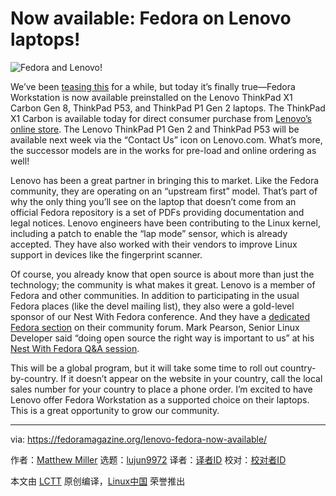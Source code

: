 [#]: collector: (lujun9972)
[#]: translator: ( )
[#]: reviewer: ( )
[#]: publisher: ( )
[#]: url: ( )
[#]: subject: (Now available: Fedora on Lenovo laptops!)
[#]: via: (https://fedoramagazine.org/lenovo-fedora-now-available/)
[#]: author: (Matthew Miller https://fedoramagazine.org/author/mattdm/)

Now available: Fedora on Lenovo laptops!
======

![Fedora and Lenovo!][1]

We’ve been [teasing this][2] for a while, but today it’s finally true—Fedora Workstation is now available preinstalled on the Lenovo ThinkPad X1 Carbon Gen 8, ThinkPad P53, and ThinkPad P1 Gen 2 laptops. The ThinkPad X1 Carbon is available today for direct consumer purchase from [Lenovo’s online store][3]. The Lenovo ThinkPad P1 Gen 2 and ThinkPad P53 will be available next week via the “Contact Us” icon on Lenovo.com. What’s more, the successor models are in the works for pre-load and online ordering as well!

Lenovo has been a great partner in bringing this to market. Like the Fedora community, they are operating on an “upstream first” model. That’s part of why the only thing you’ll see on the laptop that doesn’t come from an official Fedora repository is a set of PDFs providing documentation and legal notices. Lenovo engineers have been contributing to the Linux kernel, including a patch to enable the “lap mode” sensor, which is already accepted. They have also worked with their vendors to improve Linux support in devices like the fingerprint scanner.

Of course, you already know that open source is about more than just the technology; the community is what makes it great. Lenovo is a member of Fedora and other communities. In addition to participating in the usual Fedora places (like the devel mailing list), they also were a gold-level sponsor of our Nest With Fedora conference. And they have a [dedicated Fedora section][4] on their community forum. Mark Pearson, Senior Linux Developer said “doing open source the right way is important to us” at his [Nest With Fedora Q&amp;A session][5].

This will be a global program, but it will take some time to roll out country-by-country. If it doesn’t appear on the website in your country, call the local sales number for your country to place a phone order. I’m excited to have Lenovo offer Fedora Workstation as a supported choice on their laptops. This is a great opportunity to grow our community.

--------------------------------------------------------------------------------

via: https://fedoramagazine.org/lenovo-fedora-now-available/

作者：[Matthew Miller][a]
选题：[lujun9972][b]
译者：[译者ID](https://github.com/译者ID)
校对：[校对者ID](https://github.com/校对者ID)

本文由 [LCTT](https://github.com/LCTT/TranslateProject) 原创编译，[Linux中国](https://linux.cn/) 荣誉推出

[a]: https://fedoramagazine.org/author/mattdm/
[b]: https://github.com/lujun9972
[1]: https://fedoramagazine.org/wp-content/uploads/2020/09/fedoralenovo-generic-816x345.png
[2]: https://fedoramagazine.org/coming-soon-fedora-on-lenovo-laptops/
[3]: https://www.lenovo.com/us/en/laptops/thinkpad/thinkpad-x1/X1-Carbon-Gen-8-/p/22TP2X1X1C8
[4]: https://forums.lenovo.com/t5/Fedora/bd-p/lx04_en
[5]: https://www.youtube.com/watch?v=BzJOD3e_3n0
